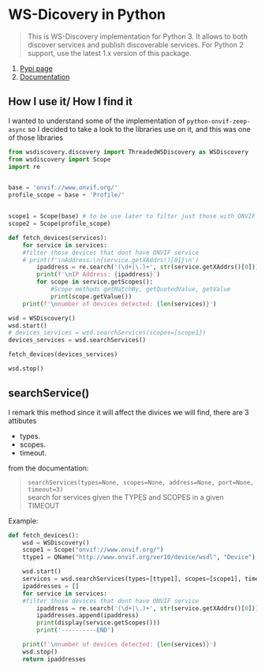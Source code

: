 # WS-Dicovery in Python


>This is WS-Discovery implementation for Python 3. It allows to both discover services and publish discoverable services. For Python 2 support, use the latest 1.x version of this package.

1. [Pypi page](https://pypi.org/project/WSDiscovery/)
2. [Documentation](https://python-ws-discovery.readthedocs.io/en/latest/#)

## How I use it/ How I find it

I wanted to understand some of the implementation of `python-onvif-zeep-async` so I decided to take a look to the libraries use on it, and this was one of those libraries 

```python
from wsdiscovery.discovery import ThreadedWSDiscovery as WSDiscovery
from wsdiscovery import Scope
import re


base = 'onvif://www.onvif.org/'
profile_scope = base + 'Profile/'


scope1 = Scope(base) # to be use later to filter just those with ONVIF services
scope2 = Scope(profile_scope)

def fetch_devices(services):
	for service in services:
	#filter those devices that dont have ONVIF service
	# print(f'\nAddress:\n{service.getXAddrs()[0]}\n')
		ipaddress = re.search('(\d+|\.)+', str(service.getXAddrs()[0])).group(0)
		print(f'\nIP Address: {ipaddress}')
		for scope in service.getScopes():
			#Scope methods getMatchBy, getQuotedValue, getValue
			print(scope.getValue())
	print(f'\nnumber of devices detected: {len(services)}')

wsd = WSDiscovery()
wsd.start()
# devices_services = wsd.searchServices(scopes=[scope1])
devices_services = wsd.searchServices()

fetch_devices(devices_services)

wsd.stop()
```

## searchService()

I remark this method since it will affect the divices we will find, there are 3 attibutes 

* types.  
* scopes.  
* timeout.  

from the documentation:  
> `searchServices(types=None, scopes=None, address=None, port=None, timeout=3)`  
search for services given the TYPES and SCOPES in a given TIMEOUT

Example: 

```python
def fetch_devices():
	wsd = WSDiscovery()
	scope1 = Scope("onvif://www.onvif.org/")
	ttype1 = QName("http://www.onvif.org/ver10/device/wsdl", "Device")

	wsd.start()
	services = wsd.searchServices(types=[ttype1], scopes=[scope1], timeout=6)
	ipaddresses = []
	for service in services:
	#filter those devices that dont have ONVIF service
		ipaddress = re.search('(\d+|\.)+', str(service.getXAddrs()[0])).group(0)
		ipaddresses.append(ipaddress)
		print(display(service.getScopes()))
		print('----------END')

	print(f'\nnumber of devices detected: {len(services)}')
	wsd.stop()
	return ipaddresses
```